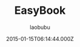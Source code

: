 ---
title: EasyBook
github: https://github.com/laobubu/jekyll-theme-EasyBook
demo: https://blog.laobubu.net/
author: laobubu
ssg:
  - Jekyll
cms:
  - No Cms
date: 2015-01-15T06:14:44.000Z
description: Another Jekyll Blog Theme 'EasyBook'
stale: true
disabled: true
disabled_reason: demo url not found
---